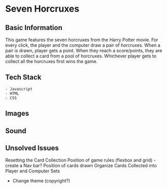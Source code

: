 # Seven Horcruxes

## Basic Information

This game features the seven horcruxes from the Harry Potter movie. For every click, the player and the computer draw a pair of horcruxes. When a pair is drawn, player gets a point. When they reach a score/points, they are able to  collect a card from a pool of horcruxes. Whichever player gets to collect all the horcruxes first wins the game.

## Tech Stack
    - Javascript
    - HTML
    - CSS

## Images


## Sound

[](Sound/Harry_Potter_Theme_Song_Hedwigs_Theme.mp3)

## Unsolved Issues

Resetting the Card Collection
Position of game rules (flexbox and grid) - create a Nav bar?
Position of cards drawn
Organize Cards Collected into Player and Computer Sets
* Change theme (copyright?)
